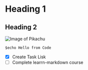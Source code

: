 # Heading 1
## Heading 2

![Image of Pikachu](https://assets.pokemon.com/assets/cms2/img/pokedex/full/025.png)

```
$echo Hello from Code
```
-[x] Create Task Lisk
-[ ] Complete learrn-markdown course
